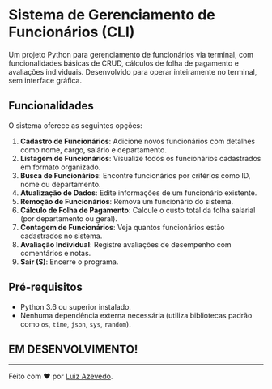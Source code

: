 # Sistema de Gerenciamento de Funcionários (CLI)

Um projeto Python para gerenciamento de funcionários via terminal, com funcionalidades básicas de CRUD, cálculos de folha de pagamento e avaliações individuais. Desenvolvido para operar inteiramente no terminal, sem interface gráfica.

## Funcionalidades

O sistema oferece as seguintes opções:  
1. **Cadastro de Funcionários**: Adicione novos funcionários com detalhes como nome, cargo, salário e departamento.  
2. **Listagem de Funcionários**: Visualize todos os funcionários cadastrados em formato organizado.  
3. **Busca de Funcionários**: Encontre funcionários por critérios como ID, nome ou departamento.  
4. **Atualização de Dados**: Edite informações de um funcionário existente.  
5. **Remoção de Funcionários**: Remova um funcionário do sistema.  
6. **Cálculo de Folha de Pagamento**: Calcule o custo total da folha salarial (por departamento ou geral).  
7. **Contagem de Funcionários**: Veja quantos funcionários estão cadastrados no sistema.  
8. **Avaliação Individual**: Registre avaliações de desempenho com comentários e notas.  
9. **Sair (S)**: Encerre o programa.

## Pré-requisitos

- Python 3.6 ou superior instalado.  
- Nenhuma dependência externa necessária (utiliza bibliotecas padrão como `os`, `time`, `json`, `sys`, `random`).

## EM DESENVOLVIMENTO!

---

Feito com ❤️ por [Luiz Azevedo](https://github.com/Henriluiz).
